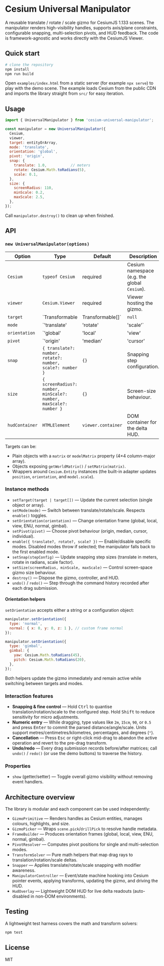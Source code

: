 # Cesium Universal Manipulator

A reusable translate / rotate / scale gizmo for CesiumJS 1.133 scenes. The manipulator renders high-visibility handles, supports axis/plane constraints, configurable snapping, multi-selection pivots, and HUD feedback. The code is framework-agnostic and works directly with the CesiumJS Viewer.

## Quick start

```bash
# clone the repository
npm install
npm run build
```

Open `examples/index.html` from a static server (for example `npx serve`) to play with the demo scene. The example loads Cesium from the public CDN and imports the library straight from `src/` for easy iteration.

## Usage

```js
import { UniversalManipulator } from 'cesium-universal-manipulator';

const manipulator = new UniversalManipulator({
  Cesium,
  viewer,
  target: entityOrArray,
  mode: 'translate',
  orientation: 'global',
  pivot: 'origin',
  snap: {
    translate: 1.0,           // meters
    rotate: Cesium.Math.toRadians(5),
    scale: 0.1,
  },
  size: {
    screenRadius: 110,
    minScale: 0.2,
    maxScale: 2.5,
  },
});
```

Call `manipulator.destroy()` to clean up when finished.

## API

### `new UniversalManipulator(options)`

| Option | Type | Default | Description |
| --- | --- | --- | --- |
| `Cesium` | `typeof Cesium` | required | Cesium namespace (e.g. the global `Cesium`). |
| `viewer` | `Cesium.Viewer` | required | Viewer hosting the gizmo. |
| `target` | `Transformable | Transformable[]` | `null` | Initial selection target(s). |
| `mode` | `'translate' | 'rotate' | 'scale'` | `'translate'` | Active manipulation mode. |
| `orientation` | `'global' | 'local' | 'view' | 'enu' | 'normal' | 'gimbal'` | `'global'` | Handle frame orientation. |
| `pivot` | `'origin' | 'median' | 'cursor' | 'individual'` | `'origin'` | Pivot policy for transforms. |
| `snap` | `{ translate?: number, rotate?: number, scale?: number }` | `{}` | Snapping step configuration. |
| `size` | `{ screenRadius?: number, minScale?: number, maxScale?: number }` | `{}` | Screen-size behaviour. |
| `hudContainer` | `HTMLElement` | `viewer.container` | DOM container for the delta HUD. |

Targets can be:

- Plain objects with a `matrix` or `modelMatrix` property (4×4 column-major array).
- Objects exposing `getWorldMatrix()` / `setMatrix(matrix)`.
- Wrappers around `Cesium.Entity` instances (the built-in adapter updates `position`, `orientation`, and `model.scale`).

### Instance methods

- `setTarget(target | target[])` — Update the current selection (single object or array).
- `setMode(mode)` — Switch between translate/rotate/scale. Respects `enable()` toggles.
- `setOrientation(orientation)` — Change orientation frame (global, local, view, ENU, normal, gimbal).
- `setPivot(pivot)` — Choose pivot behaviour (origin, median, cursor, individual).
- `enable({ translate?, rotate?, scale? })` — Enable/disable specific modes. Disabled modes throw if selected; the manipulator falls back to the first enabled mode.
- `setSnap(stepConfig)` — Update snapping step sizes (translate in meters, rotate in radians, scale factor).
- `setSize(screenRadius, minScale, maxScale)` — Control screen-space gizmo size behaviour.
- `destroy()` — Dispose the gizmo, controller, and HUD.
- `undo()` / `redo()` — Step through the command history recorded after each drag submission.

#### Orientation helpers

`setOrientation` accepts either a string or a configuration object:

```js
manipulator.setOrientation({
  type: 'normal',
  normal: { x: 0, y: 0, z: 1 }, // custom frame normal
});

manipulator.setOrientation({
  type: 'gimbal',
  gimbal: {
    yaw: Cesium.Math.toRadians(45),
    pitch: Cesium.Math.toRadians(20),
  },
});
```

Both helpers update the gizmo immediately and remain active while switching between targets and modes.

### Interaction features

- **Snapping & fine control** — Hold <kbd>Ctrl</kbd> to quantise translation/rotation/scale to the configured step. Hold <kbd>Shift</kbd> to reduce sensitivity for micro adjustments.
- **Numeric entry** — While dragging, type values like `2m`, `15cm`, `90`, or `0.5` and press <kbd>Enter</kbd> to commit the parsed distance/angle/scale. Units support metres/centimetres/kilometres, percentages, and degrees (`°`).
- **Cancellation** — Press <kbd>Esc</kbd> or right-click mid-drag to abandon the active operation and revert to the pre-drag transform.
- **Undo/redo** — Every drag submission records before/after matrices; call `undo()` / `redo()` (or use the demo buttons) to traverse the history.

### Properties

- `show` (getter/setter) — Toggle overall gizmo visibility without removing event handlers.

## Architecture overview

The library is modular and each component can be used independently:

- `GizmoPrimitive` — Renders handles as Cesium entities, manages colours, highlights, and size.
- `GizmoPicker` — Wraps `scene.pick`/`drillPick` to resolve handle metadata.
- `FrameBuilder` — Produces orientation frames (global, local, view, ENU, normal, gimbal).
- `PivotResolver` — Computes pivot positions for single and multi-selection modes.
- `TransformSolver` — Pure math helpers that map drag rays to translation/rotation/scale deltas.
- `Snapper` — Applies translate/rotate/scale snapping with modifier awareness.
- `ManipulatorController` — Event/state machine hooking into Cesium pointer events, applying transforms, updating the gizmo, and driving the HUD.
- `HudOverlay` — Lightweight DOM HUD for live delta readouts (auto-disabled in non-DOM environments).

## Testing

A lightweight test harness covers the math and transform solvers:

```bash
npm test
```

## License

MIT
